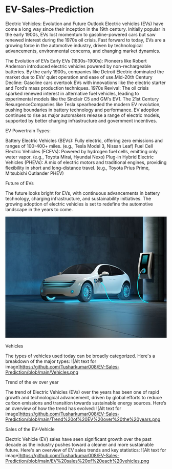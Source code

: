 # EV-Sales-Prediction
Electric Vehicles: Evolution and Future Outlook
Electric vehicles (EVs) have come a long way since their inception in the 19th century. Initially popular in the early 1900s, EVs lost momentum to gasoline-powered cars but saw renewed interest during the 1970s oil crisis. Fast forward to today, EVs are a growing force in the automotive industry, driven by technological advancements, environmental concerns, and changing market dynamics.

The Evolution of EVs
Early EVs (1830s-1900s): Pioneers like Robert Anderson introduced electric vehicles powered by non-rechargeable batteries. By the early 1900s, companies like Detroit Electric dominated the market due to EVs' quiet operation and ease of use.Mid-20th Century Decline: Gasoline cars overtook EVs with innovations like the electric starter and Ford’s mass production techniques.
1970s Revival: The oil crisis sparked renewed interest in alternative fuel vehicles, leading to experimental models like the Sinclair C5 and GM's EV1.
The 21st Century ResurgenceCompanies like Tesla spearheaded the modern EV revolution, pushing boundaries in battery technology and performance.
EV adoption continues to rise as major automakers release a range of electric models, supported by better charging infrastructure and government incentives.

EV Powertrain Types:

Battery Electric Vehicles (BEVs): Fully electric, offering zero emissions and ranges of 100-400+ miles. (e.g., Tesla Model 3, Nissan Leaf)
Fuel Cell Electric Vehicles (FCEVs): Powered by hydrogen fuel cells, emitting only water vapor. (e.g., Toyota Mirai, Hyundai Nexo)
Plug-in Hybrid Electric Vehicles (PHEVs): A mix of electric motors and traditional engines, providing flexibility in short and long-distance travel. (e.g., Toyota Prius Prime, Mitsubishi Outlander PHEV)

Future of EVs

The future looks bright for EVs, with continuous advancements in battery technology, charging infrastructure, and sustainability initiatives. The growing adoption of electric vehicles is set to redefine the automotive landscape in the years to come.


![Alt text for image](https://github.com/Tusharkumar008/EV-Sales-Prediction/blob/main/Whitepaper_%20Optimizing%20Power%20Efficiency%20and%20Performance%20for%20Hybrid%20and%20Electric%20Vehicles.jpeg)

Vehicles

The types of vehicles used today can be broadly categorized. Here's a breakdown of the major types:
![Alt text for image]https://github.com/Tusharkumar008/EV-Sales-Prediction/blob/main/Vehicles.png

Trend of the ev over year

The trend of Electric Vehicles (EVs) over the years has been one of rapid growth and technological advancement, driven by global efforts to reduce carbon emissions and transition towards sustainable energy sources. Here’s an overview of how the trend has evolved:
![Alt text for image]https://github.com/Tusharkumar008/EV-Sales-Prediction/blob/main/Trend%20of%20EV%20over%20the%20years.png 

Sales of the EV-Vehicle

Electric Vehicle (EV) sales have seen significant growth over the past decade as the industry pushes toward a cleaner and more sustainable future. Here's an overview of EV sales trends and key statistics:
![Alt text for image]https://github.com/Tusharkumar008/EV-Sales-Prediction/blob/main/EV%20sales%20of%20each%20vehicles.png 
